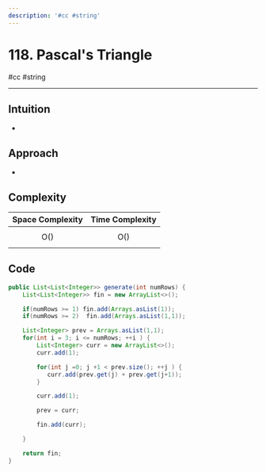 ```yaml
---
description: '#cc #string'
---
```


# 118. Pascal's Triangle

\#cc #string

***

## Intuition

*

## Approach

*

## Complexity

| Space Complexity | Time Complexity |
| ---------------- | --------------- |
| $$\text{O}()$$   | $$\text{O}()$$  |

## Code

```java
public List<List<Integer>> generate(int numRows) {
	List<List<Integer>> fin = new ArrayList<>();

	if(numRows >= 1) fin.add(Arrays.asList(1));
	if(numRows >= 2)  fin.add(Arrays.asList(1,1));

	List<Integer> prev = Arrays.asList(1,1);
	for(int i = 3; i <= numRows; ++i ) {
		List<Integer> curr = new ArrayList<>();
		curr.add(1);

		for(int j =0; j +1 < prev.size(); ++j ) {
		   curr.add(prev.get(j) + prev.get(j+1)); 
		}

		curr.add(1);

		prev = curr;

		fin.add(curr);

	}

	return fin;
}
```
